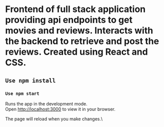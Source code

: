 # Frontend of full stack application providing api endpoints to get movies and reviews. Interacts with the backend to retrieve and post the reviews. Created using React and CSS.

## `Use npm install ` 

### `Use npm start `

Runs the app in the development mode.\
Open [http://localhost:3000](http://localhost:3000) to view it in your browser.

The page will reload when you make changes.\

